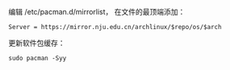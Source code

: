 编辑 /etc/pacman.d/mirrorlist， 在文件的最顶端添加：

```
Server = https://mirror.nju.edu.cn/archlinux/$repo/os/$arch
```

更新软件包缓存：

```
sudo pacman -Syy
```

<!--
## Arch Linux Rollback Machine使用帮助

因为 Arch Linux 的软件仓库和 iso 列表是不维护旧版本的，在少数情况下可能会需要安装旧版本的软件或系统，
因此NJU维护了一个[Arch Linux Rollback Machine](https://{{ site.arch_archive }}/)来满足这种情况。

Arch Linux Rollback Machine的使用方法请参照 [wiki](https://wiki.archlinux.org/index.php/Arch_Linux_Archive)。

**需要注意的是，NJU的Rollback Machine的目录结构与wiki中的目录结构并不相同，配置时请自行替代。**
-->